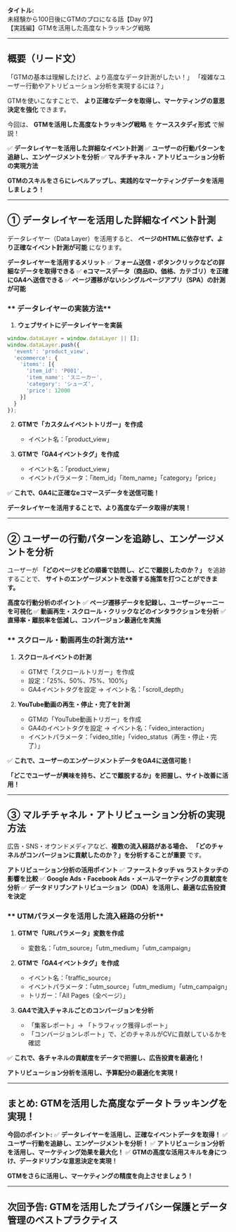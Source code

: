 **タイトル:**\
未経験から100日後にGTMのプロになる話【Day 97】\
【実践編】GTMを活用した高度なトラッキング戦略

---

## **概要（リード文）**

「GTMの基本は理解したけど、より高度なデータ計測がしたい！」
「複雑なユーザー行動やアトリビューション分析を実現するには？」

GTMを使いこなすことで、
**より正確なデータを取得し、マーケティングの意思決定を強化** できます。

今回は、 **GTMを活用した高度なトラッキング戦略** を **ケーススタディ形式** で解説！

✅ **データレイヤーを活用した詳細なイベント計測**
✅ **ユーザーの行動パターンを追跡し、エンゲージメントを分析**
✅ **マルチチャネル・アトリビューション分析の実現方法**

**GTMのスキルをさらにレベルアップし、実践的なマーケティングデータを活用しましょう！**

---

## **① データレイヤーを活用した詳細なイベント計測**

データレイヤー（Data Layer）を活用すると、
**ページのHTMLに依存せず、より正確なイベント計測が可能** になります。

 **データレイヤーを活用するメリット**
✅ **フォーム送信・ボタンクリックなどの詳細なデータを取得できる**
✅ **eコマースデータ（商品ID、価格、カテゴリ）を正確にGA4へ送信できる**
✅ **ページ遷移がないシングルページアプリ（SPA）の計測が可能**

### ** データレイヤーの実装方法**

1. **ウェブサイトにデータレイヤーを実装**
```javascript
window.dataLayer = window.dataLayer || [];
window.dataLayer.push({
  'event': 'product_view',
  'ecommerce': {
    'items': [{
      'item_id': 'P001',
      'item_name': 'スニーカー',
      'category': 'シューズ',
      'price': 12000
    }]
  }
});
```

2. **GTMで「カスタムイベントトリガー」を作成**
   - イベント名：「product_view」

3. **GTMで「GA4イベントタグ」を作成**
   - イベント名：「product_view」
   - イベントパラメータ：「item_id」「item_name」「category」「price」

✅ **これで、GA4に正確なeコマースデータを送信可能！**

 **データレイヤーを活用することで、より高度なデータ取得が実現！**

---

## **② ユーザーの行動パターンを追跡し、エンゲージメントを分析**

ユーザーが **「どのページをどの順番で訪問し、どこで離脱したのか？」** を追跡することで、
**サイトのエンゲージメントを改善する施策を打つことができます。**

 **高度な行動分析のポイント**
✅ **ページ遷移データを記録し、ユーザージャーニーを可視化**
✅ **動画再生・スクロール・クリックなどのインタラクションを分析**
✅ **直帰率・離脱率を低減し、コンバージョン最適化を実施**

### ** スクロール・動画再生の計測方法**

1. **スクロールイベントの計測**
   - GTMで「スクロールトリガー」を作成
   - 設定：「25%、50%、75%、100%」
   - GA4イベントタグを設定 → イベント名：「scroll_depth」

2. **YouTube動画の再生・停止・完了を計測**
   - GTMの「YouTube動画トリガー」を作成
   - GA4のイベントタグを設定 → イベント名：「video_interaction」
   - イベントパラメータ：「video_title」「video_status（再生・停止・完了）」

✅ **これで、ユーザーのエンゲージメントデータをGA4に送信可能！**

 **「どこでユーザーが興味を持ち、どこで離脱するか」を把握し、サイト改善に活用！**

---

## **③ マルチチャネル・アトリビューション分析の実現方法**

広告・SNS・オウンドメディアなど、**複数の流入経路がある場合、
「どのチャネルがコンバージョンに貢献したのか？」を分析することが重要** です。

 **アトリビューション分析の活用ポイント**
✅ **ファーストタッチ vs ラストタッチの影響を比較**
✅ **Google Ads・Facebook Ads・メールマーケティングの貢献度を分析**
✅ **データドリブンアトリビューション（DDA）を活用し、最適な広告投資を決定**

### ** UTMパラメータを活用した流入経路の分析**

1. **GTMで「URLパラメータ」変数を作成**
   - 変数名：「utm_source」「utm_medium」「utm_campaign」

2. **GTMで「GA4イベントタグ」を作成**
   - イベント名：「traffic_source」
   - イベントパラメータ：「utm_source」「utm_medium」「utm_campaign」
   - トリガー：「All Pages（全ページ）」

3. **GA4で流入チャネルごとのコンバージョンを分析**
   - 「集客レポート」→ 「トラフィック獲得レポート」
   - 「コンバージョンレポート」で、どのチャネルがCVに貢献しているかを確認

✅ **これで、各チャネルの貢献度をデータで把握し、広告投資を最適化！**

 **アトリビューション分析を活用し、予算配分の最適化を実現！**

---

## **まとめ: GTMを活用した高度なデータトラッキングを実現！**

 **今回のポイント:**
✅ **データレイヤーを活用し、正確なイベントデータを取得！**
✅ **ユーザー行動を追跡し、エンゲージメントを分析！**
✅ **アトリビューション分析を活用し、マーケティング効果を最大化！**
✅ **GTMの高度な活用スキルを身につけ、データドリブンな意思決定を実現！**

**GTMをさらに活用し、マーケティングの精度を向上させましょう！**

---

## **次回予告: GTMを活用したプライバシー保護とデータ管理のベストプラクティス**